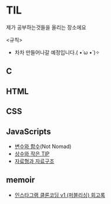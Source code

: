 # TIL
제가 공부하는것들을 올리는 장소에요

<규칙>
- 차차 만들어나갈 예정입니다.( •̀ ω •́ )✧


## C
## HTML
## CSS
## JavaScripts
- <a href = "https://github.com/googoo81/TIL/blob/main/Javascripts/variable_and_fuction.md">변수와 함수</a>(Not Nomad)
- <a href = "https://github.com/googoo81/TIL/blob/main/Javascripts/js_common%20sense.md">상수와 작은 TIP</a>
- <a href = "https://github.com/googoo81/TIL/blob/main/Javascripts/js_Data_type_and_structure.md">자료형과 자료구조</a>
## memoir
- <a href = "https://github.com/googoo81/TIL/blob/main/Memoir/Instagram_v1_memoir.md">인스타그램 클론코딩 v1 (퍼블리싱) 회고록</a>
